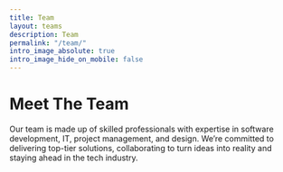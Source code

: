 ```yaml
---
title: Team
layout: teams
description: Team
permalink: "/team/"
intro_image_absolute: true
intro_image_hide_on_mobile: false
---
```


# Meet The Team

Our team is made up of skilled professionals with expertise in software development, IT, project management, and design. We’re committed to delivering top-tier solutions, collaborating to turn ideas into reality and staying ahead in the tech industry.